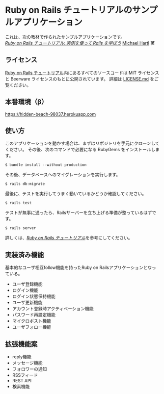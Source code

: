 # Ruby on Rails チュートリアルのサンプルアプリケーション

これは、次の教材で作られたサンプルアプリケーションです。   
[*Ruby on Rails チュートリアル: 実例を使って Rails を学ぼう*](http://railstutorial.jp/)
[Michael Hartl](http://www.michaelhartl.com/) 著

## ライセンス

[Ruby on Rails チュートリアル](http://railstutorial.jp/)内にあるすべてのソースコードは
MIT ライセンスと Beerware ライセンスのもとに公開されています。
詳細は [LICENSE.md](LICENSE.md) をご覧ください。

## 本番環境（β）

https://hidden-beach-98037.herokuapp.com

## 使い方

このアプリケーションを動かす場合は、まずはリポジトリを手元にクローンしてください。
その後、次のコマンドで必要になる RubyGems をインストールします。

```
$ bundle install --without production
```

その後、データベースへのマイグレーションを実行します。

```
$ rails db:migrate
```

最後に、テストを実行してうまく動いているかどうか確認してください。

```
$ rails test
```

テストが無事に通ったら、Railsサーバーを立ち上げる準備が整っているはずです。

```
$ rails server
```

詳しくは、[*Ruby on Rails チュートリアル*](http://railstutorial.jp/)を参考にしてください。


## 実装済み機能

基本的なユーザ相互follow機能を持ったRuby on Railsアプリケーションとなっている。

- ユーザ登録機能
- ログイン機能
- ログイン状態保持機能
- ユーザ更新機能
- アカウント登録時アクティベーション機能
- パスワード再設定機能
- マイクロポスト機能
- ユーザフォロー機能


## 拡張機能案

- reply機能
- メッセージ機能
- フォロワーの通知
- RSSフィード
- REST API
- 検索機能